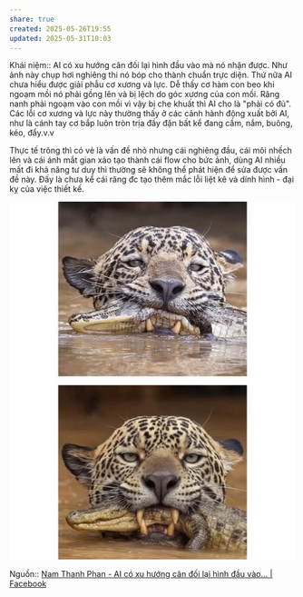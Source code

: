 ```yaml
---
share: true
created: 2025-05-26T19:55
updated: 2025-05-31T10:03
---
```

Khái niệm:: 
AI có xu hướng cân đối lại hình đầu vào mà nó nhận được. Như ảnh này chụp hơi nghiêng thi nó bóp cho thành chuẩn trực diện. Thứ nữa AI chưa hiểu được giải phẫu cơ xương và lực. Dễ thấy cơ hàm con beo khi ngoạm mồi nó phải gồng lên và bị lệch do góc xương của con mồi. Răng nanh phải ngoạm vào con mồi vì vậy bị che khuất thì AI cho là "phải có đủ". Các lỗi cơ xương và lực này thường thấy ở các cảnh hành động xuất bởi AI, như là cánh tay cơ bắp luôn tròn trịa đầy đặn bất kể đang cầm, nắm, buông, kéo, đẩy.v.v

Thực tế trông thì có vẻ là vấn đề nhỏ nhưng cái nghiêng đầu, cái môi nhếch lên và cái ánh mắt gian xảo tạo thành cái flow cho bức ảnh, dùng AI nhiều mất đi khả năng tư duy thì thường sẽ không thể phát hiện để sửa được vấn đề này. Đấy là chưa kể cái răng đc tạo thêm mắc lỗi liệt kê và dính hình - đại kỵ của việc thiết kế.

![Pasted image 20250531095855.png](../../../../../attachments/Pasted%20image%2020250531095855.png)

Nguồn:: [Nam Thanh Phan - AI có xu hướng cân đối lại hình đầu vào... \| Facebook](https://www.facebook.com/warm.quest/posts/pfbid0vxYs2sT1EYjZ5ehWNBnXhzrZLrncRgurosDSqKeqHS9Qf5anHUuugf2eytPfFuukl?__cft__[0]=AZUPH65RuaZWA3uyoKFy7P2p7dORSal015LDLZ9kZy2ve_2oXZIYd2jy0RE4m1aW98fmK45xDEAgO91nGDRaujr5EN5mPrgrEhgrbXh4DQesTE_ejUdxe72KwDMWRb5fBLvLeFGcE1fZk93yItZYhW7M-mK-6XePWGdrylrs4_iEmSQrxAWys9qs2DAxap6NR4EcnqpigAIh3Loo_MSYC6Ce&__tn__=%2CO%2CP-R-R)